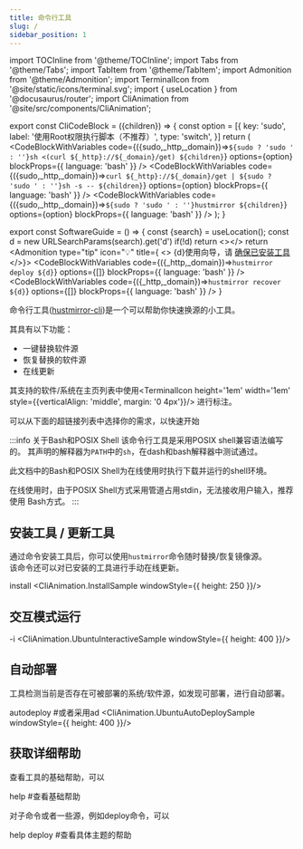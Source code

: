 ```yaml
---
title: 命令行工具
slug: /
sidebar_position: 1
---
```

import TOCInline from '@theme/TOCInline';
import Tabs from '@theme/Tabs';
import TabItem from '@theme/TabItem';
import Admonition from '@theme/Admonition';
import TerminalIcon from '@site/static/icons/terminal.svg';
import { useLocation } from '@docusaurus/router';
import CliAnimation from '@site/src/components/CliAnimation';


export const CliCodeBlock = ({children}) => {
const option = [{
  key: 'sudo',
  label: '使用Root权限执行脚本（不推荐）',
  type: 'switch',
}]
 return (
    <Tabs groupId="shell" queryString>
        <TabItem value="bash" label="在线使用(Bash)">
            <CodeBlockWithVariables
                code={({sudo,_http,_domain})=>`${sudo ? 'sudo ' : ''}sh <(curl ${_http}://${_domain}/get) ${children}`}
                options={option}
                blockProps={{ language: 'bash' }} />
        </TabItem>
        <TabItem value="sh" label="在线使用(POSIX Shell)">
            <CodeBlockWithVariables
                code={({sudo,_http,_domain})=>`curl ${_http}://${_domain}/get | ${sudo ? 'sudo ' : ''}sh -s -- ${children}`}
                options={option}
                blockProps={{ language: 'bash' }} />
        </TabItem>
        <TabItem value="offline" label="已安装">
            <CodeBlockWithVariables
                code={({sudo,_http,_domain})=>`${sudo ? 'sudo ' : ''}hustmirror ${children}`}
                options={option}
                blockProps={{ language: 'bash' }} />
        </TabItem>
    </Tabs>
    );
}

export const SoftwareGuide = () => {
    const {search} = useLocation();
    const d = new URLSearchParams(search).get('d')
    if(!d) return <></>
    return <Admonition type="tip" icon="💡" title={
    <>
        <span>{d}使用向导，请</span>
        <a href="#安装工具--更新工具">确保已安装工具</a>
    </>}>
        <Tabs>
            <TabItem value="deploy" label="部署">
                <CodeBlockWithVariables
                    code={({_http,_domain})=>`hustmirror deploy ${d}`}
                    options={[]}
                    blockProps={{ language: 'bash' }} />
            </TabItem>
            <TabItem value="recover" label="恢复">
                <CodeBlockWithVariables
                    code={({_http,_domain})=>`hustmirror recover ${d}`}
                    options={[]}
                    blockProps={{ language: 'bash' }} />
            </TabItem>
        </Tabs>
    </Admonition>
}

命令行工具([hustmirror-cli](https://gitee.com/dzm91_hust/hustmirror-cli.git))是一个可以帮助你快速换源的小工具。

<SoftwareGuide/>

其具有以下功能：

- 一键替换软件源
- 恢复替换的软件源
- 在线更新

其支持的软件/系统在主页列表中使用<TerminalIcon height='1em' width='1em' style={{verticalAlign: 'middle', margin: '0 4px'}}/>
进行标注。

可以从下面的超链接列表中选择你的需求，以快速开始

<TOCInline toc={toc} />

:::info 关于Bash和POSIX Shell
该命令行工具是采用POSIX shell兼容语法编写的。
其声明的解释器为`PATH`中的`sh`，在dash和bash解释器中测试通过。 

此文档中的Bash和POSIX Shell为在线使用时执行下载并运行的shell环境。

在线使用时，由于POSIX Shell方式采用管道占用stdin，无法接收用户输入，推荐使用
Bash方式。
:::

## 安装工具 / 更新工具

通过命令安装工具后，你可以使用`hustmirror`命令随时替换/恢复镜像源。  
该命令还可以对已安装的工具进行手动在线更新。

<CliCodeBlock>install</CliCodeBlock>
<CliAnimation.InstallSample windowStyle={{ height: 250 }}/>


## 交互模式运行

<!-- ![cli工具](/img/cli.svg) -->

<CliCodeBlock>-i</CliCodeBlock>
<CliAnimation.UbuntuInteractiveSample windowStyle={{ height: 400 }}/>


## 自动部署

工具检测当前是否存在可被部署的系统/软件源，如发现可部署，进行自动部署。

<CliCodeBlock>autodeploy #或者采用ad</CliCodeBlock>
<CliAnimation.UbuntuAutoDeploySample windowStyle={{ height: 400 }}/>


## 获取详细帮助

查看工具的基础帮助，可以

<CliCodeBlock>help #查看基础帮助</CliCodeBlock>

对子命令或者一些源，例如deploy命令，可以

<CliCodeBlock>help deploy #查看具体主题的帮助</CliCodeBlock>
